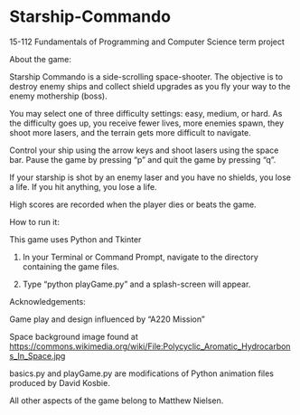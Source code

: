 Starship-Commando
=================

15-112 Fundamentals of Programming and Computer Science term project

About the game:

Starship Commando is a side-scrolling space-shooter. The objective is to destroy enemy ships and collect shield upgrades as you fly your way to the enemy mothership (boss).

You may select one of three difficulty settings: easy, medium, or hard. As the difficulty goes up, you receive fewer lives, more enemies spawn, they shoot more lasers, and the terrain gets more difficult to navigate.

Control your ship using the arrow keys and shoot lasers using the space bar. Pause the game by pressing “p” and quit the game by pressing “q”. 

If your starship is shot by an enemy laser and you have no shields, you lose a life. If you hit anything, you lose a life.

High scores are recorded when the player dies or beats the game.


How to run it:

This game uses Python and Tkinter

1. In your Terminal or Command Prompt, navigate to the directory containing the game files.

2. Type “python playGame.py” and a splash-screen will appear.


Acknowledgements:

Game play and design influenced by “A220 Mission”

Space background image found at https://commons.wikimedia.org/wiki/File:Polycyclic_Aromatic_Hydrocarbons_In_Space.jpg

basics.py and playGame.py are modifications of Python animation files produced by David Kosbie.

All other aspects of the game belong to Matthew Nielsen.
